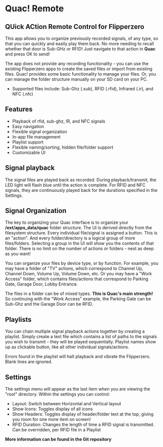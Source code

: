 # Quac! Remote

## QUick ACtion Remote Control for Flipperzero

This app allows you to organize previously recorded signals, of any type, so that you can quickly and easily play them back. No more needing to recall whether that door is Sub-GHz or RFID! Just navigate to that action in **Quac** and press OK to send!

The app does not provide any recording functionality - you can use the existing Flipperzero apps to create the saved files or import from existing files. Quac! provides some basic functionality to manage your files. Or, you can manage the folder structure manually on your SD card on your PC.

* Supported files include: Sub-Ghz (.sub), RFID (.rfid), Infrared (.ir), and NFC (.nfc)

## Features

* Playback of rfid, sub-ghz, IR, and NFC signals
* Easy navigation
* Flexible signal organization
* In-app file management
* Playlist support
* Flexible naming/sorting, hidden file/folder support
* Customizable UI

## Signal playback

The signal files are played back as recorded. During playback/transmit, the LED light will flash blue until the action is complete. For RFID and NFC signals, they are continuously played back for the durations specified in the Settings.

## Signal Organization

The key to organizing your Quac interface is to organize your **/ext/apps_data/quac** folder structure. The UI is derived directly from the filesystem structure. Every individual file/signal is assigned a button. This is an "action". And every folder/directory is a logical group of more files/folders. Selecting a group in the UI will show you the contents of that folder. There is no limit on the number of actions or folders - nest as deep as you want!

You can organize your files by device type, or by function. For example, you may have a folder of "TV" actions, which correspond to Channel Up, Channel Down, Volume Up, Volume Down, etc. Or you may have a "Work Access" folder, which contains files/actions that correspond to Parking Gate, Garage Door, Lobby Entrance.

The files in a folder can be of mixed types. **This is Quac's main strength!** So continuing with the "Work Access" example, the Parking Gate can be Sub-Ghz and the Garage Door can be RFID.

## Playlists

You can chain multiple signal playback actions together by creating a playlist. Simply create a text file which contains a list of paths to the signals you wish to transmit - they will be played sequentially. Playlist names show up as clickable button, like all other individual signals/actions.

Errors found in the playlist will halt playback and vibrate the Flipperzero. Blank lines are ignored.

## Settings

The settings menu will appear as the last item when you are viewing the "root" directory. Within the settings you can control:

* Layout: Switch between Horizontal and Vertical layout
* Show Icons: Toggles display of all icons
* Show Headers: Toggles display of header/folder text at the top, giving you room for one more item on screen!
* RFID Duration: Changes the length of time a RFID signal is transmitted. Can be overridden, per RFID file in a Playlist

**More information can be found in the Git repository**
